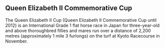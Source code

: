 ## Queen Elizabeth II Commemorative Cup

The Queen Elizabeth II Cup (Queen Elizabeth II Commemorative Cup until 2012) is an International Grade 1 flat horse race in Japan for three-year-old and above thoroughbred fillies and mares run over a distance of 2,200 metres (approximately 1 mile 3 furlongs) on the turf at Kyoto Racecourse in November.

